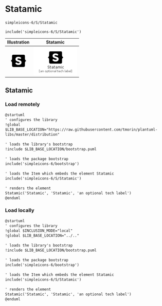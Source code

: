 # Statamic


```text
simpleicons-6/S/Statamic
```

```text
include('simpleicons-6/S/Statamic')
```



| Illustration | Statamic |
| :---: | :---: |
| ![illustration for Illustration](../../simpleicons-6/S/Statamic.png) | ![illustration for Statamic](../../simpleicons-6/S/Statamic.Local.png) |




## Statamic

### Load remotely
```plantuml
@startuml
' configures the library
!global $LIB_BASE_LOCATION="https://raw.githubusercontent.com/tmorin/plantuml-libs/master/distribution"

' loads the library's bootstrap
!include $LIB_BASE_LOCATION/bootstrap.puml

' loads the package bootstrap
include('simpleicons-6/bootstrap')

' loads the Item which embeds the element Statamic
include('simpleicons-6/S/Statamic')

' renders the element
Statamic('Statamic', 'Statamic', 'an optional tech label')
@enduml
```

### Load locally
```plantuml
@startuml
' configures the library
!global $INCLUSION_MODE="local"
!global $LIB_BASE_LOCATION="../.."

' loads the library's bootstrap
!include $LIB_BASE_LOCATION/bootstrap.puml

' loads the package bootstrap
include('simpleicons-6/bootstrap')

' loads the Item which embeds the element Statamic
include('simpleicons-6/S/Statamic')

' renders the element
Statamic('Statamic', 'Statamic', 'an optional tech label')
@enduml
```

